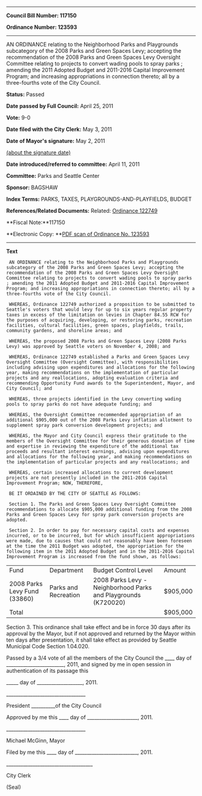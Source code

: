 

********

**Council Bill Number: 117150**
   
**Ordinance Number: 123593**
********

 AN ORDINANCE relating to the Neighborhood Parks and Playgrounds subcategory of the 2008 Parks and Green Spaces Levy; accepting the recommendation of the 2008 Parks and Green Spaces Levy Oversight Committee relating to projects to convert wading pools to spray parks ; amending the 2011 Adopted Budget and 2011-2016 Capital Improvement Program; and increasing appropriations in connection thereto; all by a three-fourths vote of the City Council.

**Status:** Passed
   
**Date passed by Full Council:** April 25, 2011
   
**Vote:** 9-0
   
**Date filed with the City Clerk:** May 3, 2011
   
**Date of Mayor's signature:** May 2, 2011
   
[(about the signature date)](/~public/approvaldate.htm)
   
   
   
**Date introduced/referred to committee:** April 11, 2011
   
**Committee:** Parks and Seattle Center
   
**Sponsor:** BAGSHAW
   
   
**Index Terms:** PARKS, TAXES, PLAYGROUNDS-AND-PLAYFIELDS, BUDGET

**References/Related Documents:** Related: [Ordinance 122749](http://clerk.seattle.gov/~scripts/nph-brs.exe?s1=&s3=&s4=122749&s2=&s5=&Sect4=AND&l=20&Sect2=THESON&Sect3=PLURON&Sect5=CBORY&Sect6=HITOFF&d=ORDF&p=1&u=%2F~public%2Fcbory.htm&r=1&f=G)

**Fiscal Note:**117150

**Electronic Copy: **[PDF scan of Ordinance No. 123593](/~archives/Ordinances/Ord_123593.pdf)

********

**Text**
   
```
 AN ORDINANCE relating to the Neighborhood Parks and Playgrounds subcategory of the 2008 Parks and Green Spaces Levy; accepting the recommendation of the 2008 Parks and Green Spaces Levy Oversight Committee relating to projects to convert wading pools to spray parks ; amending the 2011 Adopted Budget and 2011-2016 Capital Improvement Program; and increasing appropriations in connection thereto; all by a three-fourths vote of the City Council.

 WHEREAS, Ordinance 122749 authorized a proposition to be submitted to Seattle's voters that would levy for up to six years regular property taxes in excess of the limitation on levies in Chapter 84.55 RCW for the purposes of acquiring, developing, or restoring parks, recreation facilities, cultural facilities, green spaces, playfields, trails, community gardens, and shoreline areas; and

 WHEREAS, the proposed 2008 Parks and Green Spaces Levy (2008 Parks Levy) was approved by Seattle voters on November 4, 2008; and

 WHEREAS, Ordinance 122749 established a Parks and Green Spaces Levy Oversight Committee (Oversight Committee), with responsibilities including advising upon expenditures and allocations for the following year, making recommendations on the implementation of particular projects and any reallocations, adopting evaluation criteria and recommending Opportunity Fund awards to the Superintendent, Mayor, and City Council; and

 WHEREAS, three projects identified in the Levy converting wading pools to spray parks do not have adequate funding; and

 WHEREAS, the Oversight Committee recommended appropriation of an additional $905,000 out of the 2008 Parks Levy inflation allotment to supplement spray park conversion development projects; and

 WHEREAS, the Mayor and City Council express their gratitude to the members of the Oversight Committee for their generous donation of time and expertise in reviewing the expenditure of the additional tax proceeds and resultant interest earnings, advising upon expenditures and allocations for the following year, and making recommendations on the implementation of particular projects and any reallocations; and

 WHEREAS, certain increased allocations to current development projects are not presently included in the 2011-2016 Capital Improvement Program; NOW, THEREFORE,

 BE IT ORDAINED BY THE CITY OF SEATTLE AS FOLLOWS:

 Section 1. The Parks and Green Spaces Levy Oversight Committee recommendations to allocate $905,000 additional funding from the 2008 Parks and Green Spaces Levy for spray park conversion projects are adopted.

 Section 2. In order to pay for necessary capital costs and expenses incurred, or to be incurred, but for which insufficient appropriations were made, due to causes that could not reasonably have been foreseen at the time the 2011 Budget was adopted, the appropriation for the following item in the 2011 Adopted Budget and in the 2011-2016 Capital Improvement Program is increased from the fund shown, as follows:

```
<table><tr><td>Fund

</td><td>Department

</td><td>Budget Control Level

</td><td>Amount

</td></tr>

<tr><td>2008 Parks Levy Fund (33860)

</td><td>Parks and Recreation

</td><td>2008 Parks Levy - Neighborhood Parks and Playgrounds (K720020)

</td><td>$905,000

</td></tr>

<tr><td>Total

</td><td></td><td></td><td>$905,000

</td></tr>

</table> Section 3. This ordinance shall take effect and be in force 30 days after its approval by the Mayor, but if not approved and returned by the Mayor within ten days after presentation, it shall take effect as provided by Seattle Municipal Code Section 1.04.020.

 Passed by a 3/4 vote of all the members of the City Council the \_\_\_\_ day of \_\_\_\_\_\_\_\_\_\_\_\_\_\_\_\_\_\_\_\_\_\_\_\_, 2011, and signed by me in open session in authentication of its passage this

 \_\_\_\_\_ day of \_\_\_\_\_\_\_\_\_\_\_\_\_\_\_\_\_\_\_, 2011.

 \_\_\_\_\_\_\_\_\_\_\_\_\_\_\_\_\_\_\_\_\_\_\_\_\_\_\_\_\_\_\_\_\_

 President \_\_\_\_\_\_\_\_\_\_of the City Council

 Approved by me this \_\_\_\_ day of \_\_\_\_\_\_\_\_\_\_\_\_\_\_\_\_\_\_\_\_\_, 2011.

 \_\_\_\_\_\_\_\_\_\_\_\_\_\_\_\_\_\_\_\_\_\_\_\_\_\_\_\_\_\_\_\_\_

 Michael McGinn, Mayor

 Filed by me this \_\_\_\_ day of \_\_\_\_\_\_\_\_\_\_\_\_\_\_\_\_\_\_\_\_\_\_\_\_\_\_, 2011.

 \_\_\_\_\_\_\_\_\_\_\_\_\_\_\_\_\_\_\_\_\_\_\_\_\_\_\_\_\_\_\_\_\_\_\_\_

 City Clerk

 (Seal)

